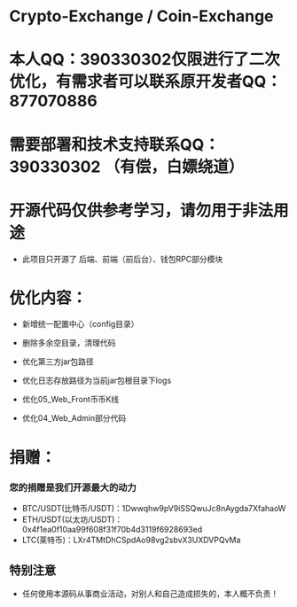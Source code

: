 # Crypto-Exchange / Coin-Exchange   

# 本人QQ：390330302仅限进行了二次优化，有需求者可以联系原开发者QQ：877070886

# 需要部署和技术支持联系QQ：390330302 （有偿，白嫖绕道）

# 开源代码仅供参考学习，请勿用于非法用途
- 此项目只开源了 后端、前端（前后台）、钱包RPC部分模块

# 优化内容：
- 新增统一配置中心（config目录）
- 删除多余空目录，清理代码
- 优化第三方jar包路径
- 优化日志存放路径为当前jar包根目录下logs

- 优化05_Web_Front币币K线
- 优化04_Web_Admin部分代码

# 捐赠：
### 您的捐赠是我们开源最大的动力
- BTC/USDT(比特币/USDT)：1Dwwqhw9pV9iSSQwuJc8nAygda7XfahaoW
- ETH/USDT(以太坊/USDT)：0x4f1ea0f10aa99f608f31f70b4d3119f6928693ed
- LTC(莱特币)：LXr4TMtDhCSpdAo98vg2sbvX3UXDVPQvMa

## 特别注意

- 任何使用本源码从事商业活动，对别人和自己造成损失的，本人概不负责！
